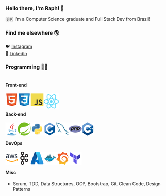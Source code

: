 ### Hello there, I'm Raph! 👋

🇧🇷  I'm a Computer Science graduate and Full Stack Dev from Brazil!

### Find me elsewhere 🌎

🐦  [Instagram](https://www.instagram.com/raphascandura/) <br>
💼  [LinkedIn](https://www.linkedin.com/in/raphaelscandura/) <br>

### Programming 👩‍💻
#
#### Front-end
<img align="left" alt="HTML" heigth="30" width="40" src="https://raw.githubusercontent.com/devicons/devicon/master/icons/html5/html5-original.svg">
<img align="left" alt="CSS" heigth="30" width="40" src="https://raw.githubusercontent.com/devicons/devicon/master/icons/css3/css3-original.svg"> 
<img align="left" alt="Js" heigth="28" width="40" src="https://raw.githubusercontent.com/devicons/devicon/master/icons/javascript/javascript-original.svg">
<img align="left" alt="React" width="50px" src="https://raw.githubusercontent.com/devicons/devicon/master/icons/react/react-original.svg"/>
<!-- break-->

<br />

#
#### Back-end
<img align="left" alt="Java" heigth="28" width="40" src="https://raw.githubusercontent.com/devicons/devicon/master/icons/java/java-original.svg">
<img align="left" alt="Spring" heigth="28" width="40" src="https://raw.githubusercontent.com/devicons/devicon/master/icons/spring/spring-original.svg">
<img align="left" alt="Python" heigth="28" width="40" src="https://raw.githubusercontent.com/devicons/devicon/master/icons/python/python-original.svg">
<img align="left" alt="C" heigth="28" width="40" src="https://raw.githubusercontent.com/devicons/devicon/master/icons/c/c-original.svg">
<img align="left" alt="MySQL" heigth="28" width="40" src="https://raw.githubusercontent.com/devicons/devicon/master/icons/mysql/mysql-original.svg">
<img align="left" alt="PHP" heigth="28" width="40" src="https://raw.githubusercontent.com/devicons/devicon/master/icons/php/php-original.svg">
<img align="left" alt="C++" heigth="28" width="40" src="https://raw.githubusercontent.com/devicons/devicon/master/icons/cplusplus/cplusplus-original.svg">

<br />

#
#### DevOps
<img align="left" alt="AWS" heigth="28" width="40" src="https://raw.githubusercontent.com/devicons/devicon/master/icons/amazonwebservices/amazonwebservices-original-wordmark.svg">
<img align="left" alt="Apache Kafka" heigth="28" width="40" src="https://raw.githubusercontent.com/devicons/devicon/master/icons/apachekafka/apachekafka-original.svg">
<img align="left" alt="Azure" heigth="28" width="40" src="https://raw.githubusercontent.com/devicons/devicon/master/icons/azure/azure-original.svg">
<img align="left" alt="Docker" heigth="28" width="40" src="https://raw.githubusercontent.com/devicons/devicon/master/icons/docker/docker-original.svg">
<img align="left" alt="Grafana" heigth="28" width="40" src="https://raw.githubusercontent.com/devicons/devicon/master/icons/grafana/grafana-original.svg">
<img align="left" alt="Terraform" heigth="28" width="40" src="https://raw.githubusercontent.com/devicons/devicon/master/icons/terraform/terraform-original.svg">

<br />

#
#### Misc
- Scrum, TDD, Data Structures, OOP, Bootstrap, Git, Clean Code, Design Patterns

<!--
Huh? What are you doing here? No spying on my code, bruv

Yeah, sorry for that, here's some of the next things I want to include in my tech stack:

<img align="left" alt="C Sharp" width="40" height="40" src="https://raw.githubusercontent.com/devicons/devicon/master/icons/csharp/csharp-original.svg"/>
<img align="left" alt=".Net" width="50px" src="https://raw.githubusercontent.com/devicons/devicon/master/icons/dot-net/dot-net-original.svg"/>
<img align="left" alt="MongoDB" width="50px" src="https://raw.githubusercontent.com/devicons/devicon/master/icons/mongodb/mongodb-original.svg"/>
<img align="left" alt="NodeJS" width="50px" src="https://raw.githubusercontent.com/devicons/devicon/master/icons/nodejs/nodejs-original.svg"/>
<img align="left" alt="ExpressJS" width="50px" src="https://raw.githubusercontent.com/devicons/devicon/master/icons/express/express-original.svg"/>
<img align="left" alt="AWS" width="50px" src="https://raw.githubusercontent.com/devicons/devicon/master/icons/amazonwebservices/amazonwebservices-original.svg"/>
<img align="left" alt="Django" width="50px" src="https://raw.githubusercontent.com/devicons/devicon/master/icons/django/django-original.svg"/>
<img align="left" alt="Flutter" width="50px" src="https://raw.githubusercontent.com/devicons/devicon/master/icons/flutter/flutter-original.svg"/>
<img align="left" alt="Apache Kafka" width="50px" src="https://raw.githubusercontent.com/devicons/devicon/master/icons/apachekafka/apachekafka-original.svg"/>
<img align="left" alt="Clojure" width="50px" src="https://raw.githubusercontent.com/devicons/devicon/master/icons/clojure/clojure-original.svg"/>
<img align="left" alt="Figma" width="50px" src="https://raw.githubusercontent.com/devicons/devicon/master/icons/figma/figma-original.svg"/>
<img align="left" alt="Docker" width="50px" src="https://raw.githubusercontent.com/devicons/devicon/master/icons/docker/docker-original.svg"/>
-->
